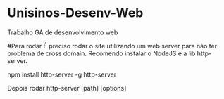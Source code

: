# Unisinos-Desenv-Web
Trabalho GA de desenvolvimento web

#Para rodar
É preciso rodar o site utilizando um web server para não ter problema de cross domain.
Recomendo instalar o NodeJS e a lib http-server.

npm install http-server -g
http-server

Depois rodar http-server [path] [options]
